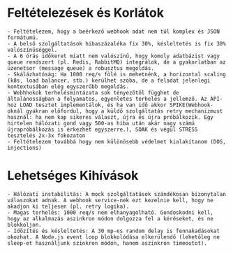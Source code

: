 # Feltételezések és Korlátok

    - Feltételezem, hogy a beérkező webhook adat nem túl komplex és JSON formátumú.
    - A belső szolgáltatások hibaszázaléka fix 30%, késleltetés is fix 30% valószínűséggel.
    - A 6 órás időkeret miatt nem valószínű, hogy komoly adatbázist vagy queue rendszert (pl. Redis, RabbitMQ) integrálok, de a gyakorlatban az üzenetsor (message queue) a robusztus megoldás.
    - Skálázhatóság: Ha 1000 req/s fölé is mehetnénk, a horizontal scaling (k8s, load balancer, stb.) kerülhet szóba, de a feladat jelenlegi kontextusában elég egyszerűbb megoldás.
    - Webhhokok terhelésmintázata sok tényezőtől függhet de általánosságban a folyamatos, egyenletes terhelés a jellemző. Az API-hoz LOAD tesztet implementálok, és ha van idő akkor SPIKE(Webhook-oknál gyakran előfordul, hogy a küldő szolgáltatás retry mechanizmust használ: ha nem kap sikeres választ, újra és újra próbálkozik. Egy hirtelen hálózati gond vagy 500-as hiba után akár nagy számú újrapróbálkozás is érkezhet egyszerre.), SOAK és végül STRESS tesztelés 2x-3x fokozaton
    - Feltételezem továbbá hogy nem különösebb védelmet kialakítanom (DOS, injections)

# Lehetséges Kihívások

    - Hálózati instabilitás: A mock szolgáltatások szándékosan bizonytalan válaszokat adnak. A webhook service-nek ezt kezelnie kell, hogy ne akadjon ki teljesen (pl. retry logika).
    - Magas terhelés: 1000 req/s nem elhanyagolható. Gondoskodni kell, hogy az alkalmazás aszinkron módon dolgozza fel a kéréseket, és ne blokkoljon.
    - Időzítés és késleltetés: A 30 mp-es random delay is fennakadásokat okozhat. A Node.js event loop blokkolódása elkerülendő (lehetőleg ne sleep-et használjunk szinkron módon, hanem aszinkron timeoutot).
